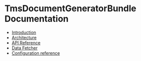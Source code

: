 TmsDocumentGeneratorBundle Documentation
========================================

* [Introduction](introduction.md)
* [Architecture](class_diagram.png)
* [API Reference](api_reference.md)
* [Data Fetcher](data_fetcher.md)
* [Configuration reference](configuration_reference.md)